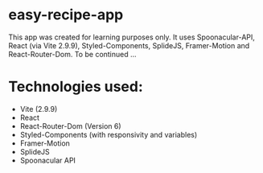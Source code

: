 # easy-recipe-app
This app was created for learning purposes only. It uses Spoonacular-API, React (via Vite 2.9.9), Styled-Components, SplideJS, Framer-Motion and React-Router-Dom. To be continued ...

# Technologies used:

- Vite (2.9.9)
- React
- React-Router-Dom (Version 6)
- Styled-Components (with responsivity and variables)
- Framer-Motion
- SplideJS
- Spoonacular API
